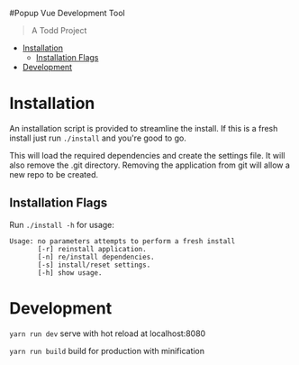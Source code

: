 #Popup Vue Development Tool
> A Todd Project

- [Installation](#installation)
  * [Installation Flags](#installation-flags)
- [Development](#development)

# <a name="installation"></a> Installation
An installation script is provided to streamline the install. 
If this is a fresh install just run `./install` and you're good
to go. 

This will load the required dependencies and create the settings file.
It will also remove the .git directory. Removing the application from
git will allow a new repo to be created. 

##  <a name="installation-flags"></a> Installation Flags

Run `./install -h` for usage:
```
Usage: no parameters attempts to perform a fresh install
       [-r] reinstall application.
       [-n] re/install dependencies.
       [-s] install/reset settings.
       [-h] show usage.
```

# <a name="development"></a>Development 

`yarn run dev` serve with hot reload at localhost:8080


`yarn run build` build for production with minification 

